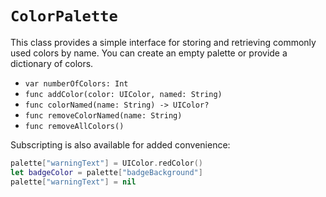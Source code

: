 `ColorPalette`
=============

This class provides a simple interface for storing and retrieving commonly used colors by name.  You can create an empty palette or provide a dictionary of colors.

 - `var numberOfColors: Int`
 - `func addColor(color: UIColor, named: String)`
 - `func colorNamed(name: String) -> UIColor?`
 - `func removeColorNamed(name: String)`
 - `func removeAllColors()`

Subscripting is also available for added convenience:

```swift
palette["warningText"] = UIColor.redColor()
let badgeColor = palette["badgeBackground"]
palette["warningText"] = nil
```

